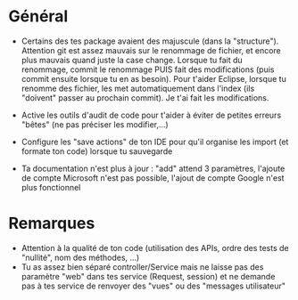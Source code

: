 # Général
- Certains des tes package avaient des majuscule (dans la "structure"). Attention git est assez mauvais sur le renommage de fichier, et encore plus mauvais quand juste la case change. Lorsque tu fait du renommage, commit le renommage PUIS fait des modifications (puis commit ensuite lorsque tu en as besoin). Pour t'aider Eclipse, lorsque tu renomme des fichier, les met automatiquement dans l'index (ils "doivent" passer au prochain commit). Je t'ai fait les modifications.
- Active les outils d'audit de code pour t'aider à éviter de petites erreurs "bêtes" (ne pas préciser les modifier,...)
- Configure les "save actions" de ton IDE pour qu'il organise les import (et formate ton code) lorsque tu sauvegarde

- Ta documentation n'est plus à jour : "add" attend 3 paramètres, l'ajoute de compte Microsoft n'est pas possible, l'ajout de compte Google n'est plus fonctionnel

# Remarques
- Attention à la qualité de ton code (utilisation des APIs, ordre des tests de "nullité", nom des méthodes, ...)
- Tu as assez bien séparé controller/Service mais ne laisse pas des paramètre "web" dans tes service (Request, session) et ne demande pas à tes service de renvoyer des "vues" ou des "messages utilisateur"